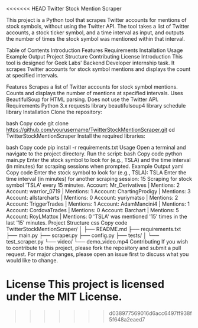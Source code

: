 <<<<<<< HEAD
Twitter Stock Mention Scraper

This project is a Python tool that scrapes Twitter accounts for mentions of stock symbols, without using the Twitter API. The tool takes a list of Twitter accounts, a stock ticker symbol, and a time interval as input, and outputs the number of times the stock symbol was mentioned within that interval.

Table of Contents
Introduction
Features
Requirements
Installation
Usage
Example Output
Project Structure
Contributing
License
Introduction
This tool is designed for Geek Labs' Backend Developer internship task. It scrapes Twitter accounts for stock symbol mentions and displays the count at specified intervals.

Features
Scrapes a list of Twitter accounts for stock symbol mentions.
Counts and displays the number of mentions at specified intervals.
Uses BeautifulSoup for HTML parsing.
Does not use the Twitter API.
Requirements
Python 3.x
requests library
beautifulsoup4 library
schedule library
Installation
Clone the repository:

bash
Copy code
git clone https://github.com/yourusername/TwitterStockMentionScraper.git
cd TwitterStockMentionScraper
Install the required libraries:

bash
Copy code
pip install -r requirements.txt
Usage
Open a terminal and navigate to the project directory.
Run the script:
bash
Copy code
python main.py
Enter the stock symbol to look for (e.g., TSLA) and the time interval (in minutes) for scraping sessions when prompted.
Example Output
yaml
Copy code
Enter the stock symbol to look for (e.g., TSLA): TSLA
Enter the time interval (in minutes) for another scraping session: 15
Scraping for stock symbol 'TSLA' every 15 minutes.
Account: Mr_Derivatives | Mentions: 2
Account: warrior_0719 | Mentions: 1
Account: ChartingProdigy | Mentions: 3
Account: allstarcharts | Mentions: 0
Account: yuriymatso | Mentions: 2
Account: TriggerTrades | Mentions: 1
Account: AdamMancini4 | Mentions: 1
Account: CordovaTrades | Mentions: 0
Account: Barchart | Mentions: 5
Account: RoyLMattox | Mentions: 0
'TSLA' was mentioned '15' times in the last '15' minutes.
Project Structure
css
Copy code
TwitterStockMentionScraper/
│
├── README.md
├── requirements.txt
├── main.py
├── scraper.py
├── config.py
├── tests/
│   └── test_scraper.py
└── video/
    └── demo_video.mp4
Contributing
If you wish to contribute to this project, please fork the repository and submit a pull request. For major changes, please open an issue first to discuss what you would like to change.

License
This project is licensed under the MIT License.
=======

>>>>>>> d038977569016d6acc6497ff938f5f648a2eaed7
